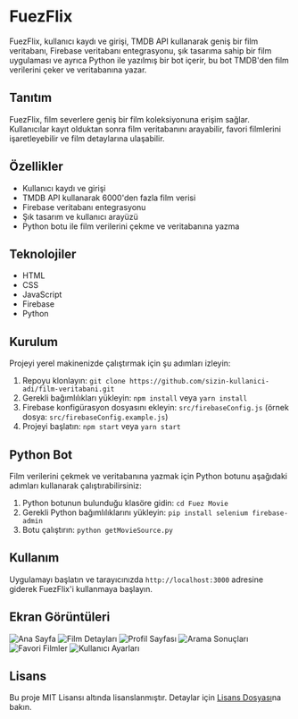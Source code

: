 # FuezFlix

FuezFlix, kullanıcı kaydı ve girişi, TMDB API kullanarak geniş bir film veritabanı, Firebase veritabanı entegrasyonu, şık tasarıma sahip bir film uygulaması ve ayrıca Python ile yazılmış bir bot içerir, bu bot TMDB'den film verilerini çeker ve veritabanına yazar.

## Tanıtım

FuezFlix, film severlere geniş bir film koleksiyonuna erişim sağlar. Kullanıcılar kayıt olduktan sonra film veritabanını arayabilir, favori filmlerini işaretleyebilir ve film detaylarına ulaşabilir.

## Özellikler

- Kullanıcı kaydı ve girişi
- TMDB API kullanarak 6000'den fazla film verisi
- Firebase veritabanı entegrasyonu
- Şık tasarım ve kullanıcı arayüzü
- Python botu ile film verilerini çekme ve veritabanına yazma

## Teknolojiler

- HTML
- CSS
- JavaScript
- Firebase
- Python

## Kurulum

Projeyi yerel makinenizde çalıştırmak için şu adımları izleyin:

1. Repoyu klonlayın: `git clone https://github.com/sizin-kullanici-adi/film-veritabani.git`
2. Gerekli bağımlılıkları yükleyin: `npm install` veya `yarn install`
3. Firebase konfigürasyon dosyasını ekleyin: `src/firebaseConfig.js` (örnek dosya: `src/firebaseConfig.example.js`)
4. Projeyi başlatın: `npm start` veya `yarn start`

## Python Bot

Film verilerini çekmek ve veritabanına yazmak için Python botunu aşağıdaki adımları kullanarak çalıştırabilirsiniz:

1. Python botunun bulunduğu klasöre gidin: `cd Fuez Movie`
2. Gerekli Python bağımlılıklarını yükleyin: `pip install selenium firebase-admin`
3. Botu çalıştırın: `python getMovieSource.py`

## Kullanım

Uygulamayı başlatın ve tarayıcınızda `http://localhost:3000` adresine giderek FuezFlix'i kullanmaya başlayın.

## Ekran Görüntüleri

![Ana Sayfa](https://i.hizliresim.com/36camrl.png)
![Film Detayları](https://i.hizliresim.com/qgopcqg.png)
![Profil Sayfası](https://i.hizliresim.com/d5svtui.png)
![Arama Sonuçları](https://i.hizliresim.com/6rz12z0.png)
![Favori Filmler](https://i.hizliresim.com/bwvte8j.png)
![Kullanıcı Ayarları](https://i.hizliresim.com/34l9hku.png)

## Lisans

Bu proje MIT Lisansı altında lisanslanmıştır. Detaylar için [Lisans Dosyası](LICENSE)na bakın.
